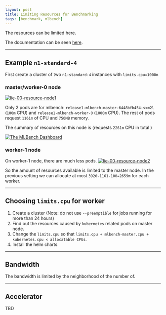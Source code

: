 ```yaml
---
layout: post
title: Limiting Resources for Benchmarking
tags: [benchmark, mlbench]
---
```


The resources can be limited here. 

The documentation can be seen [here](https://mlbench.readthedocs.io/en/develop/installation.html#helm-chart-values).

---
## Example `n1-standard-4`

First create a cluster of two `n1-standard-4` instances with `limits.cpu=1000m`

### master/worker-0 node

<a href="{{ site.baseurl }}public/images/lie-00-resource-node1.png" data-lightbox="Dashboard_Index" data-title="lie-00-resource-node1">
  <img src="{{ site.baseurl }}public/images/lie-00-resource-node1.png" alt="lie-00-resource-node1" style="max-width:100%;"/>
</a>

Only 2 pods are for mlbench: `release1-mlbench-master-6448bfb454-sxm2l` (`100m` CPU) and `release1-mlbench-worker-0` (`1000m` CPU). The rest of pods request `1161m` of CPU and `750MB` memory.

The summary of resources on this node is (requests `2261m` CPU in total )

<a href="{{ site.baseurl }}public/images/lie-00-resource-node1-summary.png" data-lightbox="Dashboard_Index" data-title="The MLBench Dashboard">
  <img src="{{ site.baseurl }}public/images/lie-00-resource-node1-summary.png" alt="The MLBench Dashboard" style="max-width:100%;"/>
</a>

### worker-1 node
On worker-1 node, there are much less pods.
<a href="{{ site.baseurl }}public/images/lie-00-resource-node2.png" data-lightbox="Dashboard_Index" data-title="lie-00-resource-node2">
  <img src="{{ site.baseurl }}public/images/lie-00-resource-node2.png" alt="lie-00-resource-node2" style="max-width:100%;"/>
</a>

So the amount of resources available is limited to the master node. In the previous setting we can allocate at most `3920-1161-100=2659m` for each worker.

---
## Choosing `limits.cpu` for worker
1. Create a cluster (Note: do not use `--preemptible` for jobs running for more than 24 hours)
2. Find out the resources caused by `kubernetes` related pods on master node.
3. Change the `limits.cpu` so that `limits.cpu + mlbench-master.cpu + kubernetes.cpu < allocatable CPUs`.
4. Install the helm charts

---
## Bandwidth
The bandwidth is limited by the neighborhood of the number of.

---
## Accelerator
TBD